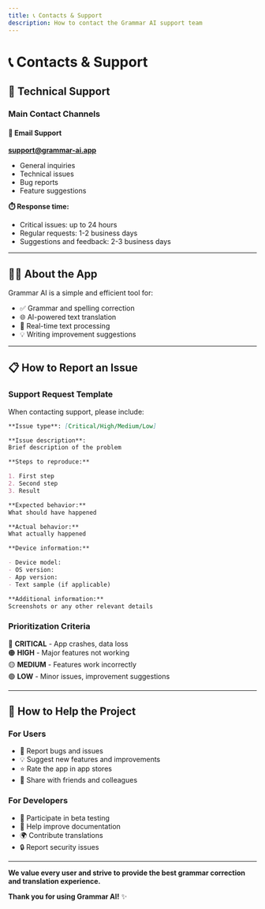 ```yaml
---
title: 📞 Contacts & Support
description: How to contact the Grammar AI support team
---
```


# 📞 Contacts & Support

## 💬 Technical Support

### Main Contact Channels

#### 📧 Email Support

**support@grammar-ai.app**

- General inquiries
- Technical issues
- Bug reports
- Feature suggestions

**⏱️ Response time:**

- Critical issues: up to 24 hours
- Regular requests: 1-2 business days
- Suggestions and feedback: 2-3 business days

---

## 👨‍💻 About the App

Grammar AI is a simple and efficient tool for:

- ✅ Grammar and spelling correction
- 🌐 AI-powered text translation
- 📝 Real-time text processing
- 💡 Writing improvement suggestions

---

## 📋 How to Report an Issue

### Support Request Template

When contacting support, please include:

```markdown
**Issue type**: [Critical/High/Medium/Low]

**Issue description**:
Brief description of the problem

**Steps to reproduce:**

1. First step
2. Second step
3. Result

**Expected behavior:**
What should have happened

**Actual behavior:**
What actually happened

**Device information:**

- Device model:
- OS version:
- App version:
- Text sample (if applicable)

**Additional information:**
Screenshots or any other relevant details
```

### Prioritization Criteria

🔴 **CRITICAL** - App crashes, data loss  
🟠 **HIGH** - Major features not working  
🟡 **MEDIUM** - Features work incorrectly  
🟢 **LOW** - Minor issues, improvement suggestions

---

## 🤝 How to Help the Project

### For Users

- 🐛 Report bugs and issues
- 💡 Suggest new features and improvements
- ⭐ Rate the app in app stores
- 👥 Share with friends and colleagues

### For Developers

- 🔧 Participate in beta testing
- 📝 Help improve documentation
- 🌍 Contribute translations
- 🔒 Report security issues

---

**We value every user and strive to provide the best grammar correction and translation experience.**

**Thank you for using Grammar AI!** ✨
